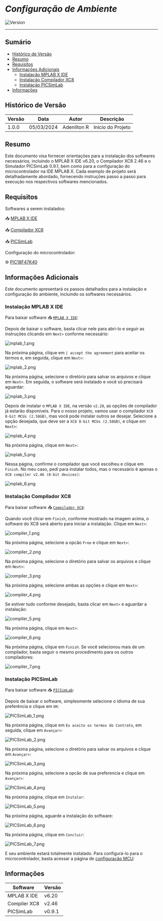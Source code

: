 # _Configuração de Ambiente_

![Version](https://img.shields.io/badge/Version-1.0.0-blue)

---

## Sumário

- [Histórico de Versão](#histórico-de-versão)
- [Resumo](#resumo)
- [Requisitos](#requisitos)
- [Informações Adicionais](#informações-adicionais)
    - [Instalação MPLAB X IDE](#instalação-mplab-x-ide)
    - [Instalação Compilador XC8](#instalação-compilador-xc8)
    - [Instalação PICSimLab](#instalação-picsimlab)
- [Informações](#informações)

## Histórico de Versão

| Versão | Data       | Autor       | Descrição         |
|--------|------------|-------------|-------------------|
| 1.0.0  | 05/03/2024 | Adenilton R | Início do Projeto |

## Resumo

Este documento visa fornecer orientações para a instalação dos softwares necessários, incluindo o MPLAB X IDE v6.20, o Compilador XC8 2.46 e o Simulador PICSimLab 0.9.1, bem como para a configuração do microcontrolador na IDE MPLAB X. Cada exemplo de projeto será detalhadamente abordado, fornecendo instruções passo a passo para execução nos respectivos softwares mencionados.

## Requisitos

Softwares a serem instalados:

📥 [MPLAB X IDE](https://www.microchip.com/en-us/tools-resources/develop/mplab-x-ide#tabs)

📥 [Compilador XC8](https://www.microchip.com/en-us/tools-resources/develop/mplab-xc-compilers/xc8)

📥 [PICSimLab](https://sourceforge.net/projects/picsim/)

Configuração do microcontrolador:

⚙️ [PIC18F47K40](https://www.notion.so/Readme-configura-o-MCU-b34d764434ec41129508b3e5699abe8f?pvs=21)

## Informações Adicionais

Este documento apresentará os passos detalhados para a instalação e configuração do ambiente, incluindo os softwares necessários.

### Instalação MPLAB X IDE

Para baixar software 📥 [`MPLAB X IDE`](https://www.microchip.com/en-us/tools-resources/develop/mplab-x-ide#tabs):

Depois de baixar o software, basta clicar nele para abri-lo e seguir as instruções clicando em `Next>` conforme necessário:

![mplab_1.png](Docs/mplab_1.png)

Na próxima página, clique em `| accept the agreement` para aceitar os termos e, em seguida, clique em `Next>`:

![mplab_2.png](Docs/mplab_2.png)

Na próxima página, selecione o diretório para salvar os arquivos e clique em `Next>`. Em seguida, o software será instalado e você só precisará aguardar:

![mplab_3.png](Docs/mplab_3.png)

Depois de instalar o `MPLAB X IDE`, na versão `v2.20`, as opções de compilador já estarão disponíveis. Para o nosso projeto, vamos usar o compilador `XC8 8-bit MCUs (2.58GB)`, mas você pode instalar outros se desejar. Selecione a opção desejada, que deve ser a `XC8 8-bit MCUs (2.58GB)`, e clique em `Next>`:

![mplab_4.png](Docs/mplab_4.png)

Na próxima página, clique em `Next>`:

![mplab_5.png](Docs/mplab_5.png)

Nessa página, confirme o compilador que você escolheu e clique em `Finish`. No meu caso, pedi para instalar todos, mas o necessário é apenas o `XC8 compiler v2.46 (8-bit devices)`:

![mplab_6.png](Docs/mplab_6.png)

### Instalação Compilador XC8

Para baixar software 📥 [`Compilador XC8`](https://www.microchip.com/en-us/tools-resources/develop/mplab-xc-compilers/xc8):

Quando você clicar em `Finish`, conforme mostrado na imagem acima, o software do XC8 será aberto para iniciar a instalação. Clique em `Next>`:

![compiler_1.png](Docs/compiler_1.png)

Na próxima página, selecione a opcão `Free` e clique em `Next>`:

![compiler_2.png](Docs/compiler_2.png)

Na próxima página, selecione o diretório para salvar os arquivos e clique em `Next>`:

![compiler_3.png](Docs/compiler_3.png)

Na próxima página, selecione ambas as opções e clique em `Next>`:

![compiler_4.png](Docs/compiler_4.png)

Se estiver tudo conforme desejado, basta clicar em `Next>` e aguardar a instalação:

![compiler_5.png](Docs/compiler_5.png)

Na próxima página, clique em `Next>`:

![compiler_6.png](Docs/compiler_6.png)

Na próxima página, clique em `Finish`. Se você selecionou mais de um compilador, basta seguir o mesmo procedimento para os outros compiladores:

![compiler_7.png](Docs/compiler_7.png)

### Instalação PICSimLab

Para baixar software 📥 [`PICSimLab`](https://sourceforge.net/projects/picsim/):

Depois de baixar o software, simplesmente selecione o idioma de sua preferência e clique em `OK`:

![PICSimLab_1.png](Docs/PICSimLab_1.png)

Na próxima página, clique em `Eu aceito os termos do Contrato`, em seguida, clique em `Avançar>`:

![PICSimLab_2.png](Docs/PICSimLab_2.png)

Na próxima página, selecione o diretório para salvar os arquivos e clique em `Avançar>`:

![PICSimLab_3.png](Docs/PICSimLab_3.png)

Na próxima página, selecione a opcão de sua preferencia e clique em `Avançar>`:

![PICSimLab_4.png](Docs/PICSimLab_4.png)

Na próxima página, clique em `Instalar`:

![PICSimLab_5.png](Docs/PICSimLab_5.png)

Na próxima página, aguarde a instalação do software:

![PICSimLab_6.png](Docs/PICSimLab_6.png)

Na próxima página, clique em `Concluir`:

![PICSimLab_7.png](Docs/PICSimLab_7.png)

E seu ambiente estará totalmente instalado. Para configurá-lo para o microcontrolador, basta acessar a página de [configuração MCU](https://www.notion.so/Readme-configura-o-MCU-b34d764434ec41129508b3e5699abe8f?pvs=21):

## Informações

| Software     | Versão |
|--------------|--------|
| MPLAB X IDE  | v6.20  |
| Compiler XC8 | v2.46  |
| PICSimLab    | v0.9.1 |